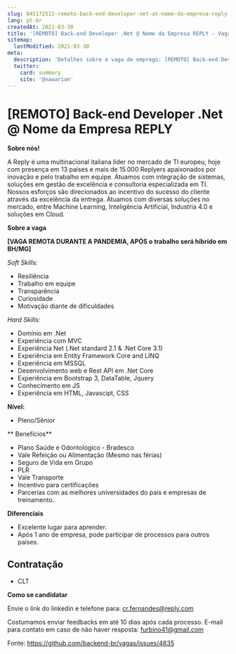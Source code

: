 ```yaml
---
slug: 845172512-remoto-back-end-developer-net-at-nome-da-empresa-reply
lang: pt-br
createdAt: 2021-03-30
title: '[REMOTO] Back-end Developer .Net @ Nome da Empresa REPLY - Vaga de Emprego'
sitemap:
  lastModified: 2021-03-30
meta:
  description: 'Detalhes sobre a vaga de emprego: [REMOTO] Back-end Developer .Net @ Nome da Empresa REPLY'
  twitter:
    card: summary
    site: '@nawarian'
---
```


# [REMOTO] Back-end Developer .Net @ Nome da Empresa REPLY

**Sobre nós!**

A Reply é uma multinacional italiana líder no mercado de TI europeu, hoje com presença em 13 países e mais de 15.000 Replyers apaixonados por inovação e pelo trabalho em equipe. Atuamos com integração de sistemas, soluções em gestão de excelência e consultoria especializada em TI. Nossos esforços são direcionados ao incentivo do sucesso do cliente através da excelência da entrega. Atuamos com diversas soluções no mercado, entre Machine Learning, Inteligência Artificial, Industria 4.0 e soluções em Cloud.

**Sobre a vaga**

**[VAGA REMOTA DURANTE A PANDEMIA, APÓS o trabalho será híbrido em BH/MG]**

_Soft Skills:_

- Resiliência
- Trabalho em equipe
- Transparência
- Curiosidade
- Motivação diante de dificuldades

_Hard Skills:_

- Domínio em .Net 
- Experiência com MVC
- Experiência Net (.Net standard 2.1 & .Net Core 3.1)
- Experiência em Entity Framework Core and LINQ
- Experiência em MSSQL
- Desenvolvimento web e Rest API em .Net Core
- Experiência em Bootstrap 3, DataTable, Jquery
- Conhecimento em JS
- Experiência em HTML, Javascipt, CSS

**Nível:**

- Pleno/Sênior

** Benefícios**

- Plano Saúde e Odontológico - Bradesco
- Vale Refeição ou Alimentação (Mesmo nas férias)
- Seguro de Vida em Grupo
- PLR
- Vale Transporte
- Incentivo para certificações
- Parcerias com as melhores universidades do país e empresas de treinamento.


**Diferenciais**

- Excelente lugar para aprender. 
- Após 1 ano de empresa, pode participar de processos para outros países.

## Contratação

- CLT

 **Como se candidatar**

Envie o link do linkedin e telefone para: cr.fernandes@reply.com

Costumamos enviar feedbacks em até 10 dias após cada processo.
E-mail para contato em caso de não haver resposta: furbino41@gmail.com


Fonte: https://github.com/backend-br/vagas/issues/4835